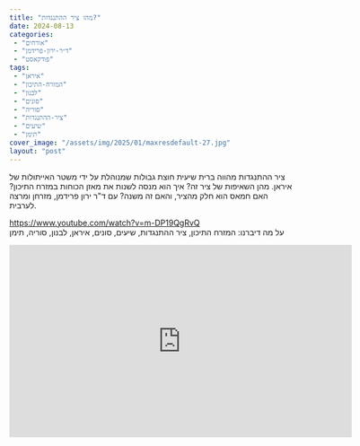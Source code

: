 ```yaml
---
title: "מהו ציר ההתנגדות?"
date: 2024-08-13
categories: 
 - "אורחים"
 - "ד״ר-ירון-פרידמן"
 - "פודקאסט"
tags: 
 - "איראן"
 - "המזרח-התיכון"
 - "לבנון"
 - "סונים"
 - "סוריה"
 - "ציר-ההתנגדות"
 - "שיעים"
 - "תימן"
cover_image: "/assets/img/2025/01/maxresdefault-27.jpg"
layout: "post"
---
```


ציר ההתנגדות מהווה ברית שיעית חוצת גבולות שמנוהלת על ידי משטר האייתולות של איראן. מהן השאיפות של ציר זה? איך הוא מנסה לשנות את מאזן הכוחות במזרח התיכון? האם חמאס הוא חלק מהציר, והאם זה משנה? עם ד"ר ירון פרידמן, מזרחן ומרצה לערבית.

<https://www.youtube.com/watch?v=m-DP19QgRvQ>  
על מה דיברנו: המזרח התיכון, ציר ההתנגדות, שיעים, סונים, איראן, לבנון, סוריה, תימן

<iframe width="610" height="343" src="https://www.youtube.com/embed/m-DP19QgRvQ" frameborder="0" allow="accelerometer; autoplay; clipboard-write; encrypted-media; gyroscope; picture-in-picture; web-share" referrerpolicy="strict-origin-when-cross-origin" allowfullscreen></iframe>
